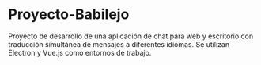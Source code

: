 # Proyecto-Babilejo
Proyecto de desarrollo de una aplicación de chat para web y escritorio con traducción simultánea de mensajes a diferentes idiomas. Se utilizan Electron y Vue.js como entornos de trabajo.
